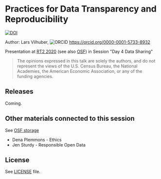 # Practices for Data Transparency and Reproducibility



[![DOI](https://zenodo.org/badge/DOI/10.5281/zenodo.4048572.svg)](https://doi.org/10.5281/zenodo.4048572)


Author: Lars Vilhuber, ![ORCID](assets/ORCIDiD_icon16x16.png) https://orcid.org/0000-0001-5733-8932

Presentation at [RT2 2020](https://www.bitss.org/wp-content/uploads/2020/07/RT2_Agenda.pdf) (see also [OSF](https://osf.io/a9hck/)) in Session "Day 4 Data Sharing"

> The opinions expressed in this talk are solely the authors, and do not represent the views of the U.S. Census Bureau, the National Academies, the American Economic Association, or any of the funding agencies. 

## Releases

Coming.

## Other materials connected to this session

See [OSF storage](https://osf.io/bdmrh/files/)

- Dena Plemmons - Ethics
- Jen Sturdy - Responsible Open Data

## License

See [LICENSE](LICENSE) file.
